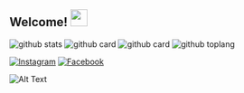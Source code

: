 ## Welcome! <img src="https://raw.githubusercontent.com/iampavangandhi/iampavangandhi/master/gifs/Hi.gif" width="30px"></h2>

![github stats](https://github-readme-stats.vercel.app/api?username=HaidenR&show_icons=true&theme=radical)
![github card](https://github-readme-stats.vercel.app/api/pin/?username=HaidenR&repo=elaina-bot&theme=dark)
![github card](https://github-readme-stats.vercel.app/api/pin/?username=HaidenR&repo=project-ddos&theme=nightowl)
![github toplang](https://github-readme-stats.vercel.app/api/top-langs/?username=HaidenR&layout=compact&theme=nightowl)

<a href="https://www.instagram.com/instagram/" target="_blank"><img src="https://img.shields.io/badge/Instagram-%23E4405F.svg?&style=flat-square&logo=instagram&logoColor=white" alt="Instagram"></a>
<a href="https://www.facebook.com/facebook/" target="_blank"><img src="https://img.shields.io/badge/Facebook-%231877F2.svg?&style=flat-square&logo=facebook&logoColor=white" alt="Facebook"></a>


![Alt Text](https://i.pinimg.com/originals/d1/d6/c0/d1d6c0fe9c91839b97e361387b505b97.gif)

